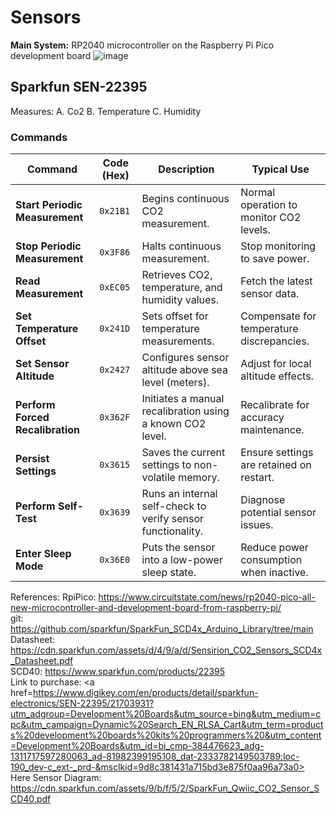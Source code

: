 # Sensors

**Main System:**  RP2040 microcontroller on the Raspberry Pi Pico development board
![image](https://github.com/user-attachments/assets/dcb6092a-de06-4195-be44-7cabcdcf27f4)


## Sparkfun SEN-22395
Measures:
A. Co2
B. Temperature
C. Humidity

### Commands
| **Command**                     | **Code (Hex)** | **Description**                                              | **Typical Use**                          |
|---------------------------------|----------------|--------------------------------------------------------------|------------------------------------------|
| **Start Periodic Measurement**  | `0x21B1`        | Begins continuous CO2 measurement.                            | Normal operation to monitor CO2 levels.  |
| **Stop Periodic Measurement**   | `0x3F86`        | Halts continuous measurement.                                 | Stop monitoring to save power.           |
| **Read Measurement**            | `0xEC05`        | Retrieves CO2, temperature, and humidity values.              | Fetch the latest sensor data.            |
| **Set Temperature Offset**      | `0x241D`        | Sets offset for temperature measurements.                     | Compensate for temperature discrepancies.|
| **Set Sensor Altitude**         | `0x2427`        | Configures sensor altitude above sea level (meters).          | Adjust for local altitude effects.       |
| **Perform Forced Recalibration**| `0x362F`        | Initiates a manual recalibration using a known CO2 level.     | Recalibrate for accuracy maintenance.    |
| **Persist Settings**            | `0x3615`        | Saves the current settings to non-volatile memory.            | Ensure settings are retained on restart. |
| **Perform Self-Test**           | `0x3639`        | Runs an internal self-check to verify sensor functionality.   | Diagnose potential sensor issues.        |
| **Enter Sleep Mode**            | `0x36E0`        | Puts the sensor into a low-power sleep state.                 | Reduce power consumption when inactive.  |


References: 
RpiPico: https://www.circuitstate.com/news/rp2040-pico-all-new-microcontroller-and-development-board-from-raspberry-pi/ <br>
git: https://github.com/sparkfun/SparkFun_SCD4x_Arduino_Library/tree/main <br>
Datasheet: https://cdn.sparkfun.com/assets/d/4/9/a/d/Sensirion_CO2_Sensors_SCD4x_Datasheet.pdf <br>
SCD40: https://www.sparkfun.com/products/22395 <br>
Link to purchase: <a href=https://www.digikey.com/en/products/detail/sparkfun-electronics/SEN-22395/21703931?utm_adgroup=Development%20Boards&utm_source=bing&utm_medium=cpc&utm_campaign=Dynamic%20Search_EN_RLSA_Cart&utm_term=products%20development%20boards%20kits%20programmers%20&utm_content=Development%20Boards&utm_id=bi_cmp-384476623_adg-1311717597280063_ad-81982399195108_dat-2333782149503789:loc-190_dev-c_ext-_prd-&msclkid=9d8c381431a715bd3e875f0aa96a73a0> Here </a>
Sensor Diagram: https://cdn.sparkfun.com/assets/9/b/f/5/2/SparkFun_Qwiic_CO2_Sensor_SCD40.pdf <br>

